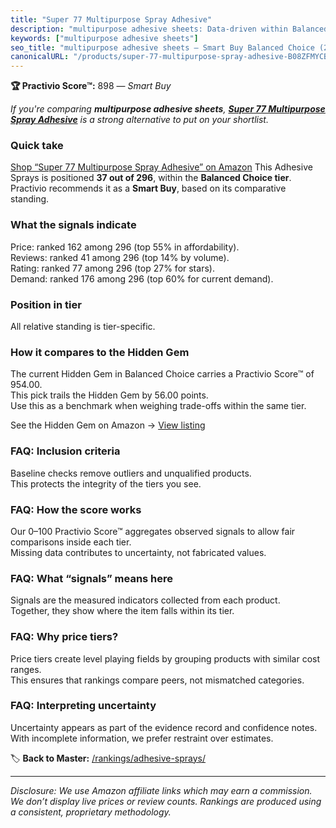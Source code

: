 ```yaml
---
title: "Super 77 Multipurpose Spray Adhesive"
description: "multipurpose adhesive sheets: Data-driven within Balanced Choice ranking using the Practivio Score™. Positioned by quality, value, demand, findability, momentu…"
keywords: ["multipurpose adhesive sheets"]
seo_title: "multipurpose adhesive sheets — Smart Buy Balanced Choice (2025)"
canonicalURL: "/products/super-77-multipurpose-spray-adhesive-B08ZFMYCBM/"
---
```


**🏆 Practivio Score™:** 898 — _Smart Buy_


*If you're comparing **multipurpose adhesive sheets**, **[Super 77 Multipurpose Spray Adhesive](https://www.amazon.com/dp/B08ZFMYCBM?tag=practivio-20)** is a strong alternative to put on your shortlist.*
### Quick take
[Shop “Super 77 Multipurpose Spray Adhesive” on Amazon](https://www.amazon.com/dp/B08ZFMYCBM?tag=practivio-20)
This Adhesive Sprays is positioned **37 out of 296**, within the **Balanced Choice tier**.  
Practivio recommends it as a **Smart Buy**, based on its comparative standing.

### What the signals indicate
Price: ranked 162 among 296 (top 55% in affordability).  
Reviews: ranked 41 among 296 (top 14% by volume).  
Rating: ranked 77 among 296 (top 27% for stars).  
Demand: ranked 176 among 296 (top 60% for current demand).

### Position in tier
All relative standing is tier-specific.

### How it compares to the Hidden Gem
The current Hidden Gem in Balanced Choice carries a Practivio Score™ of 954.00.  
This pick trails the Hidden Gem by 56.00 points.  
Use this as a benchmark when weighing trade-offs within the same tier.  

See the Hidden Gem on Amazon → [View listing](https://www.amazon.com/dp/B000HBNU9K?tag=practivio-20)

### FAQ: Inclusion criteria
Baseline checks remove outliers and unqualified products.  
This protects the integrity of the tiers you see.

### FAQ: How the score works
Our 0–100 Practivio Score™ aggregates observed signals to allow fair comparisons inside each tier.  
Missing data contributes to uncertainty, not fabricated values.

### FAQ: What “signals” means here
Signals are the measured indicators collected from each product.  
Together, they show where the item falls within its tier.

### FAQ: Why price tiers?
Price tiers create level playing fields by grouping products with similar cost ranges.  
This ensures that rankings compare peers, not mismatched categories.

### FAQ: Interpreting uncertainty
Uncertainty appears as part of the evidence record and confidence notes.  
With incomplete information, we prefer restraint over estimates.


🏷️ **Back to Master:** [/rankings/adhesive-sprays/](/rankings/adhesive-sprays/)

---
_Disclosure: We use Amazon affiliate links which may earn a commission. We don’t display live prices or review counts. Rankings are produced using a consistent, proprietary methodology._
